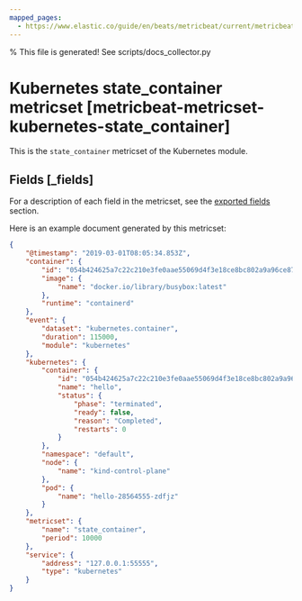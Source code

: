 ```yaml
---
mapped_pages:
  - https://www.elastic.co/guide/en/beats/metricbeat/current/metricbeat-metricset-kubernetes-state_container.html
---
```


% This file is generated! See scripts/docs_collector.py

# Kubernetes state_container metricset [metricbeat-metricset-kubernetes-state_container]

This is the `state_container` metricset of the Kubernetes module.

## Fields [_fields]

For a description of each field in the metricset, see the [exported fields](/reference/metricbeat/exported-fields-kubernetes.md) section.

Here is an example document generated by this metricset:

```json
{
    "@timestamp": "2019-03-01T08:05:34.853Z",
    "container": {
        "id": "054b424625a7c22c210e3fe0aae55069d4f3e18ce8bc802a9a96ce87bb7a2483",
        "image": {
            "name": "docker.io/library/busybox:latest"
        },
        "runtime": "containerd"
    },
    "event": {
        "dataset": "kubernetes.container",
        "duration": 115000,
        "module": "kubernetes"
    },
    "kubernetes": {
        "container": {
            "id": "054b424625a7c22c210e3fe0aae55069d4f3e18ce8bc802a9a96ce87bb7a2483",
            "name": "hello",
            "status": {
                "phase": "terminated",
                "ready": false,
                "reason": "Completed",
                "restarts": 0
            }
        },
        "namespace": "default",
        "node": {
            "name": "kind-control-plane"
        },
        "pod": {
            "name": "hello-28564555-zdfjz"
        }
    },
    "metricset": {
        "name": "state_container",
        "period": 10000
    },
    "service": {
        "address": "127.0.0.1:55555",
        "type": "kubernetes"
    }
}
```
